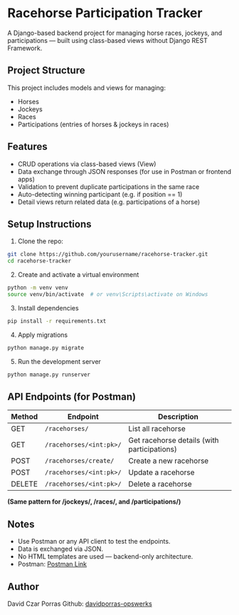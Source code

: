 # Racehorse Participation Tracker
A Django-based backend project for managing horse races, jockeys, and participations — built using class-based views without Django REST Framework.

## Project Structure
This project includes models and views for managing:
- Horses
- Jockeys
- Races
- Participations (entries of horses & jockeys in races)

## Features
- CRUD operations via class-based views (View)
- Data exchange through JSON responses (for use in Postman or frontend apps)
- Validation to prevent duplicate participations in the same race
- Auto-detecting winning participant (e.g. if position == 1)
- Detail views return related data (e.g. participations of a horse)

## Setup Instructions
1. Clone the repo:
```bash
git clone https://github.com/yourusername/racehorse-tracker.git
cd racehorse-tracker
```
2. Create and activate a virtual environment
```bash
python -m venv venv
source venv/bin/activate  # or venv\Scripts\activate on Windows
```
3. Install dependencies
```bash
pip install -r requirements.txt
```
4. Apply migrations
```bash
python manage.py migrate
```
5. Run the development server
```bash
python manage.py runserver
```

## API Endpoints (for Postman)
| Method | Endpoint               | Description                             |
| ------ | ---------------------- | --------------------------------------- |
| GET    | `/racehorses/`             | List all racehorse                         |
| GET    | `/racehorses/<int:pk>/`        | Get racehorse details (with participations) |
| POST   | `/racehorses/create/`      | Create a new racehorse                      |
| POST    | `/racehorses/<int:pk>/` | Update a racehorse                          |
| DELETE | `/racehorses/<int:pk>/` | Delete a racehorse                          |

**(Same pattern for /jockeys/, /races/, and /participations/)**

## Notes
- Use Postman or any API client to test the endpoints.
- Data is exchanged via JSON.
- No HTML templates are used — backend-only architecture.
- Postman: [Postman Link](https://gold-trinity-657630.postman.co/workspace/My-Workspace~f58b337a-3f8f-4968-84fc-e3dab3d451cf/collection/46171345-8be8ac86-8d6d-4de9-8f24-2cb3c090cd0d?action=share&source=copy-link&creator=46171345)

## Author
David Czar Porras
Github: [davidporras-opswerks](https://github.com/davidporras-opswerks)

